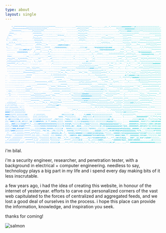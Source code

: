 ```yaml
---
type: about
layout: single
---
```


<pre style="font-size: max(0.6vw, 4px); background: linear-gradient(to right, #0088ff, #00cccc); -webkit-background-clip: text; -webkit-text-fill-color: transparent; border: none; color: #00dd00; font-family: monospace; line-height: 1.3; white-space: pre; margin: 0 auto; overflow: hidden; text-align: center;">
      *,/***********///((((((((((((((////******,,,,,,,.........,,,**//(/(((////**,,....,....,//,,*,*****//(((#########(((#((((((((((((((((((((//,,,,,,
     ,,***************///(/(((((((///**,.......... . .   ..........***//////**,,,....,.,,...............**/(((((#########((((((((((((((((((((((/(,.,,,
    ,,*********,,,......./*///////**,........,.......     .........,**//*/****,,.......................,.,/*((((((####((((((//***//(((((((((((((((,,,,
   ,****,,.   .          .********,,...,.,,,....,,,,.... .. .......,**//(//**,,......,,,,,..,,..,,,,,...,,,**((((((((((((****,,,,,.,,,,//((((((((/(*,,
  ,***.                   ,***/****....,,,,,,,,,,******,,..... ....,**//((/**,..,,..,,,....,,,**,,,........,,,////*****,,,,,,,,,.,,,,,,,,,,,((((((//*,
 .*,.  .,,.,....         .**/////*,....,,,..,,,,,...,........... ...**////**,...,,,....,,,***//////***,,,,,,,,((((/***,,,,,,,,,,,******,,,,,,,,.(((((,
 *....,****,..,..,.,.......*/((((/*,.....,,......,,,***,,... .... ..,***/**,,,...... .,,,,*,,,,,...,,*,,,,,,,,/((((/**,,,,,,,,******///////******,,///
 ,.,*,*,*,...,,.,..,,.......**///*,,,,. .........      .     .. .....,,,,,,,.... .. ..,,,,*/*/*//(,......,,,,,*///(//,*****,********(((/((((//******,/
 **,,,.  .*****,,,,.......  ,*****,,,,**   .... ,(###%%%%##((  .......,,,..............,.....,,....,,....,,,,,,,,////*,,,,,***,,,,,,****////*/********
 *,,..  .,,,...    .    ... *****,,,,*****  ../%%%%%%%%%%/.. .,,....,,///((#/......*#%&&&&&&%%&&%###.........,*,,***//,.,,,,,,*,*,**/*////************
 .,,.......  /(((###(#((*  ,,****,..,,,,,**,. .. .. . . ...,,,... .,,....,,,***.........(&&&%&&&&&&&&#*,....***,,,,,,,*,..,,,,.,,,,,,,,,,************,
  .......  (%%%%%%%%% .   ,*,,,,,*.,,,,,*,*,,.,.........,,,,,,...,,..,.,,,,,.,,*,.,,***,.........,.,..,,,,,/*/*,.*,,,,**,...*#%%&&&&&&&&%,,,,*********
  ,,...          ...  .,..,,///*,....,,,**,,,,,........,,,,,,,..,,...,,,,,....,,,*,..,*****,..,,,**************,,/*****(/*,,,,,(&&&&&&&%%%&,,,,,*****,
  ****.............,**,.,,.....,,,,,...,***,,,,,.....,,,,......,*....,..,,,.... ,,*,..,,,,,,,,,,,,,,.,,,.****/**,//////****,,,,,,,,,,*,,,,,,,,,,,*///*
 ,**///**,,,*/*******,.,, ...,,**  .,,...,**,,,,,,...,...,,.., ,*,...,,,,,,*,,   ,*/........,.,,,,,,,,,.,,***,,.,/,.,,,*///*,,,**/***/*******,*/(((***
 ,****//((**//******,.,, . *,.,*/*    .....**,,,,,,....,,,.,,,,....,.,....,,#/,*****..........,,,,,,,,,,**,****,,,**,,,,,**,,,*///((((((((/*////((((/*
 ,*******,,*,,,,*,,,.. ...,,,,. ,...    .  ,*,,,,,,,,.,,,,,,,,..,,,,,,,,*/(/((((*.......,,,,,,,,*,,**.,/,.,**... ,*,*,,...,,**,/*///((((((#######(((/*
 ,**,,.,,,,,,,,,,,,,... ..,,.............. ,.,,,,,,,,,,,,,,,,,,,,,,,,///((/*/((((((/***,,,,,.,,,,****,.,,..,...../,**,,,,..,,*,,,*/////((((((((((((//*
  ,,.,,,,.,,.,,,,.,,***,.*///***,,.......,....,,,,,,,*****,,,,,,,,*//(//(((//((####(((/***,,,,,,,****,..,,*,... /,,....,,**,,****//////****////(///***
  ,.,,..,.,,.,...,,*******///////**..,...,,,,.,,,,,,****,****,***...,,,.,,,,..*((((((((///**,*,,,,,*,,...,,,,,,.,,,,,,...,,,,,,*//////*/****///////***
   ...,,,,,,,,,,,*********//,,,.....,*.,...,.,,,,,*,**,,**,,...,,,,,,***,,***,,,./(((((((/*****,,*,,,,,,,,,,,,,.,*,,*,*((/,,,.(((//*//**//***/*////***
..  .,,,.,,,,,,,,,,,*****   ............,,,*,************. ,,,,,,,,,,,.,.,,,,,*,,,,,*(/////***,,,,,,,,,,,,,,....#/*/#####(((#//(//////**/************,
.   ....,,,,,,,,,,,*****  ..........,,,,,,. .,*********, .,,,,.. ..................,...**///****,,,,,,,,,.,*,.**/****/*######((((((///*************,,,
..   ..,,,..,,,,,,,,,,.......            .,,,. .*****........**////////(///////*.....,....*/*/***,,**,...,.,,...*,,,,,,...(((#((((/////*************,,
.. ....,.,..,,.,,..........,***********,****,... .*******........,,,,//*//,//////*****,.....,***,,,,,*/***,... .,,,*,,,,,,,.,*(/(/////********/*****,,
.........,,,,.,,..    ...,,,,,*********,,.,.....,,,,******,,,,,..,,,,**********/*,..,,,****//**,,,**,.......,   ........,,,,,,,,*******/*///////***,,.
..........,,,,,,,,.,****,, ..,,,,,.,..  .,,****,,********,,*,,,,,...........,,,,*//////((((((,,.,****/////((((**/////***,..,**,,.***************,*,,,,
 ...,.... ,,,,.,,,,*///**,,,.. .        .********************,,,,,,,...,,*****///////(((((#(/,*,,,,.....,*,***,///((////*****,.,,,,,*************,,,,,
 ..*/*,.....,,,,,,,****,,,,.... .  ........,*******,,********,,,,,,,..,,,,**///////////((((/,**,,*///(((***,,,..,,,**/******,,,,....,,,*********,,,,,,
...*/,.... ..,,,,,,,,,.,..,*//////****,..,,,,,*****,,,..,,,,*,,,*////(((######((///////(((*,,,**/////((//**,,../,,..,.,..,,,,,*///,,,**/******,,**/(((
 ...*....... ..,.,,,,.,,****///////(//****,.***,,,,,......,,.,**////(((##########///////(/,,,**/////*,,,.,,,,..(,,,,,,,,,,,,,,**/////*/******,,,,,,,,,
... ,.... .... ..,,,,,,,**********/********..*,,,,,,...,...,,,**////((((#######((((/////*******,,,,.,*****/***,(***,,,,,,,,,,***//(////**/,*,,,,,,,,,,
   ....  ..    . ..,,,,,********,,,,******,,,.,,,,**,.,,,,,,,,,,****//((((#(#(((((///*/*////////**,,.,*/((///*,/((/((((////*,,*********/**,,,,,,,,,,,,
..(((((/((,....,,.  ..,,,,,*,,,.,,,**,*,.,***////****...,,,,,,,,,,.,,,,******/////****///////(((/////*,,/////*,//((((###(/(/(///*********,,,,,,,,,,,,,
/.(*,*/**((..,,,,,  . .,,,,,,,,,,,,,...,****///(##**.....,,,,,,,,,,,,.......,,,,****////////(/////////////**/,,/////((/////////********,,,,,,,,,,,,,,,
///.//////((,,*,,,        .,.......,,,*********,,,        .,,,,,,,,,,,..,,,.,,,,*,,,**,*,***,***/////////(//*,*/(////*/**************,*,****,,,,,,,,,,
/////,(/(((((((/(/.           ......,,,,,,.                  .,***,*,,,,,,,,,,,,,,,,. . .      .. ,*/(/((((((*(((((((//*********,,,,.,,,,,,,,,,,,,,,,,
####(*//.(((((//(((                                    .....   .  .     . ....,,,... ......... ....... */((((/(##((((((//***,,,....,,,,,,,,,,,,,,,,##%
####(((/*/.(///////#/     ././///((/(,              .%%((((((((#..   ... .%,####,*(((((((((((((((((*. ......*,(((((/////**,,.......,,,,,,,,,*,****###%
%##((((%(//,//////(((.    (/((.///(//(((          %%%%..**//(///((.... ..%%%/((((.#(((((((((((((((#(......... (............##########*,,*,****/**#####
// ##((((((%%,///,//(((  .((((((#/(((/(((((* ./%%*((((.,*%%%/,((((((##..#%%%%/////./((((((((((((##,(#.. ....  ,......../(((((##(##,(,,**//*/((/*%#####
/(( *###(////#,,#((//.,%# (((####%%%.,%.**,%%%%%,(((((..%%%%%%(..(,((((&%&&&%&//((//./(((((((((#&&&&&*((..,.. ,.... #########,,%%%%*/*/((##%%#%######%
///,..###((/(/(%%%#***,*..,((((##%%%%%%%%%%%%%%%/(((((%.%%%%#%,*////(/#((((%&&&*(((((((.(#&&&&&&&&&&&%&&&&*(/.,,....######%%%,%%%%%%/((###((##%###(*//
///(,/*#####.#%##%******...((((((%%%%%(%%%%%%%%#(((((*#.%%%%%,##/..#&%#,.,((((/*(////((((#./#(&&&&&&&&&&&&&%#(*@%#,.########%,##%%#%%*(#,%%%%%(&&&&&&#
////.(*###.#%%%%#******,,,,.(((((%%%%%,%%%%%%./((((((# . %%%%%((((((((#((((((.*&%%%%(.,((((((.((###%&&&&&&&%#%&&&&&&@,,######,(*,((((##/%%%%#&&&&&&./*
///(.%###((//////.*****.****(((((..*%%.%%.../%%.((((*% , .%%%%%&./*/***(((((((....,,&&&&&%.///*/,/#(##(##@&%#%&&&&&&&&&&&&,*%*#,,,,(/(((((/#*%%%%&%,,,
 .*. ..///.////((,*****,//*/*(/(.... ..((..(#%%%%%,#%..*.. %%%%%%/######(((((####(&%%#&%&%&&.**////,,(#####(/&%%&&&&&&&&&&&&&*%%%%##*((((/((,%%%%%%&&&
,***//.../((/////.******./((.///,,.*((((( .(((.%%%%%/.,**, .(###%%%.###((########*%%%%##%%%&&,*******/.####(/###,**.,&&&&&&&&,%%%%##(,*/(/(/(/,%%%%%%&
***/*../////////..*******(((((,.*/(((((((.%(((((.%%%...*,**..////(#%&(.,....,/%/(*%%%###%%#%%#.*,,,***,/##(#(#&&&,,,.###*,,&&,#%#*(%####*///////,,&&&&
,,*.////////// .. .*******.(,// ,/(((((((.*(((((((/....******.,/////(#(#......%,,//((((####(,.......*(######/#&&%,.####(######,,.......,,#////(((/,,,,
////////////*,///* ,*******( (((((((/(((( /(((((((#.....***,***.*//*////(,*,**,,**/*,,,*,***/*//((#(/#*,.,,. .,,,***.#######################/(((((((,*
</pre>

i'm bilal.

i'm a security engineer, researcher, and penetration tester, with a background in electrical + computer engineering. needless to say, technology plays a big part in my life and i spend every day making bits of it less inscrutable.

a few years ago, i had the idea of creating this website, in honour of the internet of yesteryear. efforts to carve out personalized corners of the vast web capitulated to the forces of centralized and aggregated feeds, and we lost a good deal of ourselves in the process. i hope this place can provide the information, knowledge, and inspiration you seek.

thanks for coming!

![salmon](/IMG_5040.JPG)
